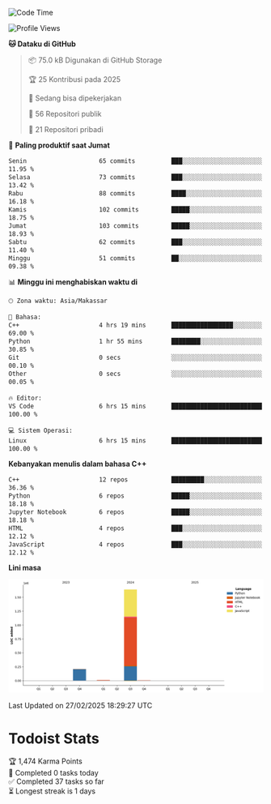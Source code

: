 <!--START_SECTION:waka-->
![Code Time](http://img.shields.io/badge/Code%20Time-119%20hrs%2028%20mins-blue)

![Profile Views](http://img.shields.io/badge/Profil%20dilihat-0-blue)

**🐱 Dataku di GitHub** 

> 📦 75.0 kB Digunakan di GitHub Storage 
 > 
> 🏆 25 Kontribusi pada 2025
 > 
> 💼 Sedang bisa dipekerjakan
 > 
> 📜 56 Repositori publik 
 > 
> 🔑 21 Repositori pribadi 
 > 
📅 **Paling produktif saat Jumat** 

```text
Senin                    65 commits          ███░░░░░░░░░░░░░░░░░░░░░░   11.95 % 
Selasa                   73 commits          ███░░░░░░░░░░░░░░░░░░░░░░   13.42 % 
Rabu                     88 commits          ████░░░░░░░░░░░░░░░░░░░░░   16.18 % 
Kamis                    102 commits         █████░░░░░░░░░░░░░░░░░░░░   18.75 % 
Jumat                    103 commits         █████░░░░░░░░░░░░░░░░░░░░   18.93 % 
Sabtu                    62 commits          ███░░░░░░░░░░░░░░░░░░░░░░   11.40 % 
Minggu                   51 commits          ██░░░░░░░░░░░░░░░░░░░░░░░   09.38 % 
```


📊 **Minggu ini menghabiskan waktu di** 

```text
🕑︎ Zona waktu: Asia/Makassar

💬 Bahasa: 
C++                      4 hrs 19 mins       █████████████████░░░░░░░░   69.00 % 
Python                   1 hr 55 mins        ████████░░░░░░░░░░░░░░░░░   30.85 % 
Git                      0 secs              ░░░░░░░░░░░░░░░░░░░░░░░░░   00.10 % 
Other                    0 secs              ░░░░░░░░░░░░░░░░░░░░░░░░░   00.05 % 

🔥 Editor: 
VS Code                  6 hrs 15 mins       █████████████████████████   100.00 % 

💻 Sistem Operasi: 
Linux                    6 hrs 15 mins       █████████████████████████   100.00 % 
```

**Kebanyakan menulis dalam bahasa C++** 

```text
C++                      12 repos            █████████░░░░░░░░░░░░░░░░   36.36 % 
Python                   6 repos             █████░░░░░░░░░░░░░░░░░░░░   18.18 % 
Jupyter Notebook         6 repos             █████░░░░░░░░░░░░░░░░░░░░   18.18 % 
HTML                     4 repos             ███░░░░░░░░░░░░░░░░░░░░░░   12.12 % 
JavaScript               4 repos             ███░░░░░░░░░░░░░░░░░░░░░░   12.12 % 
```



**Lini masa**

![Lines of Code chart](https://raw.githubusercontent.com/yusuf601/yusuf601/main/assets/bar_graph.png)


 Last Updated on 27/02/2025 18:29:27 UTC
<!--END_SECTION:waka-->
# Todoist Stats

<!-- TODO-IST:START -->
🏆  1,474 Karma Points           
🌸  Completed 0 tasks today           
✅  Completed 37 tasks so far           
⏳  Longest streak is 1 days
<!-- TODO-IST:END -->
